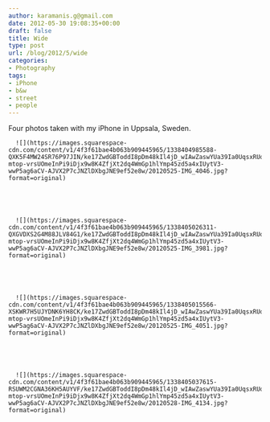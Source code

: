 ```yaml
---
author: karamanis.g@gmail.com
date: 2012-05-30 19:08:35+00:00
draft: false
title: Wide
type: post
url: /blog/2012/5/wide
categories:
- Photography
tags:
- iPhone
- b&w
- street
- people
---
```


Four photos taken with my iPhone in Uppsala, Sweden.


  
      ![](https://images.squarespace-cdn.com/content/v1/4f3f61bae4b063b909445965/1338404985588-QXK5F4MW24SR76P97JIN/ke17ZwdGBToddI8pDm48kIl4jD_wIAwZaswYUa39Ia0UqsxRUqqbr1mOJYKfIPR7LoDQ9mXPOjoJoqy81S2I8N_N4V1vUb5AoIIIbLZhVYy7Mythp_T-mtop-vrsUOmeInPi9iDjx9w8K4ZfjXt2dq4WmGp1hlYmp45zd5a4xIUytV3-wwP5ag6aCV-AJVX2P7cJNZlDXbgJNE9ef52e8w/20120525-IMG_4046.jpg?format=original)

  


  
      ![](https://images.squarespace-cdn.com/content/v1/4f3f61bae4b063b909445965/1338405026311-QXGVDXS2G4M88JLV84G1/ke17ZwdGBToddI8pDm48kIl4jD_wIAwZaswYUa39Ia0UqsxRUqqbr1mOJYKfIPR7LoDQ9mXPOjoJoqy81S2I8N_N4V1vUb5AoIIIbLZhVYy7Mythp_T-mtop-vrsUOmeInPi9iDjx9w8K4ZfjXt2dq4WmGp1hlYmp45zd5a4xIUytV3-wwP5ag6aCV-AJVX2P7cJNZlDXbgJNE9ef52e8w/20120525-IMG_3981.jpg?format=original)

  


  
      ![](https://images.squarespace-cdn.com/content/v1/4f3f61bae4b063b909445965/1338405015566-XSKWR7H5UJYDNK6YH8CK/ke17ZwdGBToddI8pDm48kIl4jD_wIAwZaswYUa39Ia0UqsxRUqqbr1mOJYKfIPR7LoDQ9mXPOjoJoqy81S2I8N_N4V1vUb5AoIIIbLZhVYy7Mythp_T-mtop-vrsUOmeInPi9iDjx9w8K4ZfjXt2dq4WmGp1hlYmp45zd5a4xIUytV3-wwP5ag6aCV-AJVX2P7cJNZlDXbgJNE9ef52e8w/20120525-IMG_4051.jpg?format=original)

  


  
      ![](https://images.squarespace-cdn.com/content/v1/4f3f61bae4b063b909445965/1338405037615-RSUWM2CGNA36KH5AUYVF/ke17ZwdGBToddI8pDm48kIl4jD_wIAwZaswYUa39Ia0UqsxRUqqbr1mOJYKfIPR7LoDQ9mXPOjoJoqy81S2I8N_N4V1vUb5AoIIIbLZhVYy7Mythp_T-mtop-vrsUOmeInPi9iDjx9w8K4ZfjXt2dq4WmGp1hlYmp45zd5a4xIUytV3-wwP5ag6aCV-AJVX2P7cJNZlDXbgJNE9ef52e8w/20120528-IMG_4134.jpg?format=original)

